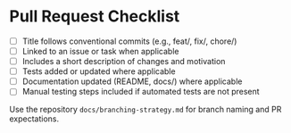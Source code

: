 # Pull Request Checklist

- [ ] Title follows conventional commits (e.g., feat/, fix/, chore/)
- [ ] Linked to an issue or task when applicable
- [ ] Includes a short description of changes and motivation
- [ ] Tests added or updated where applicable
- [ ] Documentation updated (README, docs/) where applicable
- [ ] Manual testing steps included if automated tests are not present

Use the repository `docs/branching-strategy.md` for branch naming and PR expectations.
